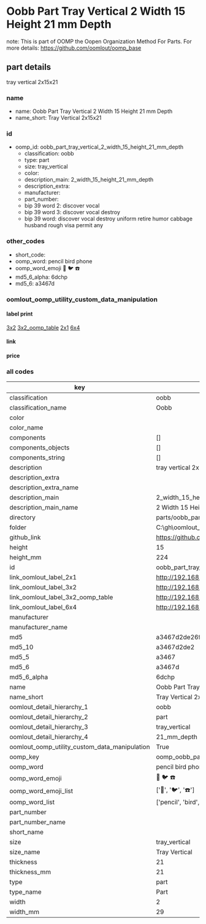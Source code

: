 # Oobb Part Tray Vertical 2 Width 15 Height 21 mm Depth  

note: This is part of OOMP the Oopen Organization Method For Parts. For more details: https://github.com/oomlout/oomp_base

##  part details
  



tray vertical 2x15x21



### name
* name: Oobb Part Tray Vertical 2 Width 15 Height 21 mm Depth
* name_short: Tray Vertical 2x15x21 
### id
* oomp_id: oobb_part_tray_vertical_2_width_15_height_21_mm_depth
  * classification: oobb
  * type: part
  * size: tray_vertical
  * color: 
  * description_main: 2_width_15_height_21_mm_depth
  * description_extra: 
  * manufacturer: 
  * part_number: 
  * bip 39 word 2: discover vocal
  * bip 39 word 3: discover vocal destroy
  * bip 39 word: discover vocal destroy uniform retire humor cabbage husband rough visa permit any

### other_codes
* short_code: 
* oomp_word: pencil bird phone
* oomp_word_emoji :pencil: :bird: :phone:
* md5_6_alpha: 6dchp
* md5_6: a3467d






### oomlout_oomp_utility_custom_data_manipulation
#### label print
[3x2](http://192.168.1.245:1112/?label=oomp%206dchp)
[3x2_oomp_table](http://192.168.1.108:1112/?label=oomp%206dchp)
[2x1](http://192.168.1.242:1112/?label=oomp%206dchp)
[6x4](http://192.168.1.55:1112/?label=oomp%206dchp)    

#### link

                              

#### price







### all codes 
| key | value |  
| --- | --- |  
| classification | oobb |  
| classification_name | Oobb |  
| color |  |  
| color_name |  |  
| components | [] |  
| components_objects | [] |  
| components_string | [] |  
| description | tray vertical 2x15x21 |  
| description_extra |  |  
| description_extra_name |  |  
| description_main | 2_width_15_height_21_mm_depth |  
| description_main_name | 2 Width 15 Height 21 mm Depth |  
| directory | parts/oobb_part_tray_vertical_2_width_15_height_21_mm_depth |  
| folder | C:\gh\oomlout_oobb_version_4_generated_parts\parts\oobb_part_tray_vertical_2_width_15_height_21_mm_depth |  
| github_link | https://github.com/oomlout/oomlout_oomp_part_src/tree/main/parts/oobb_part_tray_vertical_2_width_15_height_21_mm_depth |  
| height | 15 |  
| height_mm | 224 |  
| id | oobb_part_tray_vertical_2_width_15_height_21_mm_depth |  
| link_oomlout_label_2x1 | http://192.168.1.242:1112/?label=oomp%206dchp |  
| link_oomlout_label_3x2 | http://192.168.1.245:1112/?label=oomp%206dchp |  
| link_oomlout_label_3x2_oomp_table | http://192.168.1.108:1112/?label=oomp%206dchp |  
| link_oomlout_label_6x4 | http://192.168.1.55:1112/?label=oomp%206dchp |  
| manufacturer |  |  
| manufacturer_name |  |  
| md5 | a3467d2de26fe3f5bc5bfed6787d51f7 |  
| md5_10 | a3467d2de2 |  
| md5_5 | a3467 |  
| md5_6 | a3467d |  
| md5_6_alpha | 6dchp |  
| name | Oobb Part Tray Vertical 2 Width 15 Height 21 mm Depth |  
| name_short | Tray Vertical 2x15x21  |  
| oomlout_detail_hierarchy_1 | oobb |  
| oomlout_detail_hierarchy_2 | part |  
| oomlout_detail_hierarchy_3 | tray_vertical |  
| oomlout_detail_hierarchy_4 | 21_mm_depth |  
| oomlout_oomp_utility_custom_data_manipulation | True |  
| oomp_key | oomp_oobb_part_tray_vertical_2_width_15_height_21_mm_depth |  
| oomp_word | pencil bird phone |  
| oomp_word_emoji | :pencil: :bird: :phone: |  
| oomp_word_emoji_list | [':pencil:', ':bird:', ':phone:'] |  
| oomp_word_list | ['pencil', 'bird', 'phone'] |  
| part_number |  |  
| part_number_name |  |  
| short_name |  |  
| size | tray_vertical |  
| size_name | Tray Vertical |  
| thickness | 21 |  
| thickness_mm | 21 |  
| type | part |  
| type_name | Part |  
| width | 2 |  
| width_mm | 29 |  
